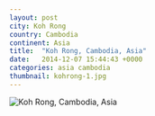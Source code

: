 ```yaml
---
layout: post
city: Koh Rong
country: Cambodia
continent: Asia
title:  "Koh Rong, Cambodia, Asia"
date:   2014-12-07 15:44:43 +0000
categories: asia cambodia
thumbnail: kohrong-1.jpg
---
```


<div class="img-container">
	<img class="img-responsive" src="{{ site.baseurl }}/img/countries/cambodia/kohrong-1.jpg" alt="Koh Rong, Cambodia, Asia"/>
</div>
